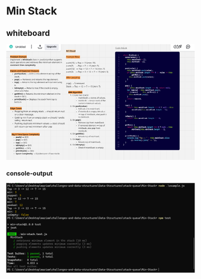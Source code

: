 # Min Stack

## whiteboard

![Stack-whiteboard](./whiteboard.PNG)

### console-output

![console-output](./console-output.PNG)
